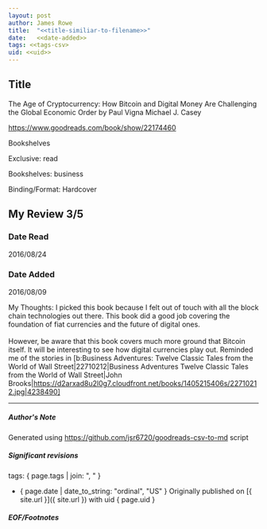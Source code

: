 ```yaml
---
layout: post
author: James Rowe
title:  "<<title-similiar-to-filename>>"
date:   <<date-added>>
tags: <<tags-csv>
uid: <<uid>>
---
```


<!-- highly dependent on how you personally use jekyll templates, and how you want this to show up -->

## Title

The Age of Cryptocurrency: How Bitcoin and Digital Money Are Challenging the Global Economic Order by Paul Vigna
Michael J. Casey 

https://www.goodreads.com/book/show/22174460

Bookshelves

Exclusive: read

Bookshelves: business

Binding/Format: Hardcover

## My Review 3/5

### Date Read
2016/08/24

### Date Added
2016/08/09

My Thoughts: I picked this book because I felt out of touch with all the block chain technologies out there. This book did a good job covering the foundation of fiat currencies and the future of digital ones.<br/><br/>However, be aware that this book covers much more ground that Bitcoin itself. It will be interesting to see how digital currencies play out. Reminded me of the stories in [b:Business Adventures: Twelve Classic Tales from the World of Wall Street|22710212|Business Adventures  Twelve Classic Tales from the World of Wall Street|John Brooks|https://d2arxad8u2l0g7.cloudfront.net/books/1405215406s/22710212.jpg|4238490]

---

##### Author's Note

Generated using https://github.com/jsr6720/goodreads-csv-to-md script

##### Significant revisions

tags: { page.tags | join: ", " } <!-- todo move this somewhere -->

- { page.date | date_to_string: "ordinal", "US" } Originally published on [{ site.url }]({ site.url }) with uid { page.uid }

##### EOF/Footnotes

